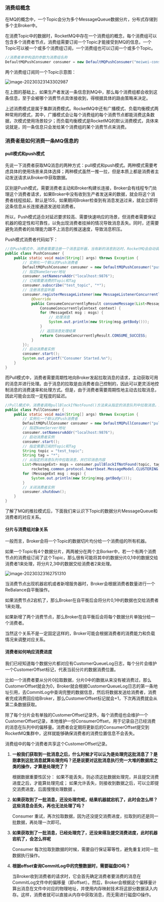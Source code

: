 ### 消费组概念

在MQ的概念中，一个Topic会分为多个MessageQueue数据分片，分布式存储到多个主Broker中。

在消费Topic中的数据时，RocketMQ中存在一个消费组的概念，每个消费组可以包含多个消费者节点，消费组需要订阅一个Topic才能接受到MQ的信息，一个Topic可以被一个或多个消费组订阅，一个消费组也可以订阅一个或多个Topic。

```java
//消费者单参构造的参数为消费组名称
DefaultMQPushConsumer consumer = new DefaultMQPushConsumer("meiwei-consumer-simple-sync-push");
```

两个消费组订阅同一个Topic示意图：

![image-20230323143302987](https://alex-img-1253982387.cos.ap-nanjing.myqcloud.com/Typora-wm/202303231433582.png)

在上图的基础上，如果生产者发送一条信息到MQ中，那么每个消费组都会收到这条信息，至于会被哪个消费节点具体接收到，得根据具体的路由策略来决定。

上述消费模式是属于集群消费模式。RocketMQ中还有广播模式、负载均衡模式两种常用的模式，其中，广播模式会让每个消费组的每个消费节点都能消费这条数据，次模式使用场景较少；而负载均衡模式是RocketMQ的默认消费模式，具体来说就是，同一条信息只会发给某个消费组的某个消费节点来消费。

### 消费者是如何消费一条MQ信息的

#### pull模式和push模式

先说一下消费者获取MQ消息的两种方式：pull模式和push模式。两种模式需要考虑具体的使用场景来具体选择；两种模式虽然一推一拉，但是本质上都是消费者主动发送请求从Broker中获取数据。

区别是Push模式，需要消费者主动和Broker构建长连接，Broker会有线程专门处理这个消费者请求，如果Broker中没有收到生产者发送来的数据，就会将这个消费者线程挂起，默认是15S，如果期间Broker检查到有消息发送过来，就会立即将这条信息从长连接通道发送给消费者。

所以，Push模式适合对延迟要求较高、需要快速响应的场景，但消费者需要保证机器的稳定性和可靠性，以免出现消费者挂掉的情况导致消息丢失。同时，还需要避免消费者的处理能力跟不上消息的推送速度，导致消息积压。

Push模式消费者代码如下：

```java
//在Push模式中，消费者需要注册一个消息监听器，当有新的消息到达时，RocketMQ会自动调用监听器的回调函数进行消息处理。
public class PushConsumer {
    public static void main(String[] args) throws Exception {
        // 实例化一个默认的Push消费者
        DefaultMQPushConsumer consumer = new DefaultMQPushConsumer("push_consumer_group");
        // 指定NameServer地址
        consumer.setNamesrvAddr("localhost:9876");
        // 订阅需要消费的Topic和Tag
        consumer.subscribe("test_topic", "*");
        // 注册消息监听器
        consumer.registerMessageListener(new MessageListenerConcurrently() {
            @Override
            public ConsumeConcurrentlyResult consumeMessage(List<MessageExt> msgs,
                ConsumeConcurrentlyContext context) {
                for (MessageExt msg : msgs) {
                    // 处理消息
                    System.out.println(new String(msg.getBody()));
                }
                // 返回消息处理结果
                return ConsumeConcurrentlyResult.CONSUME_SUCCESS;
            }
        });
        // 启动消费者实例
        consumer.start();
        System.out.printf("Consumer Started.%n");
    }
}
```

而Pull模式中，消费者需要周期性地向Broker发起拉取消息的请求，主动获取可用的消息并进行处理。由于消息的拉取是由消费者自己控制的，因此可以更灵活地控制消息的消费速率和处理方式。但是，由于消费者需要周期性地主动去拉取消息，因此可能会出现一定程度的延迟。

```java
//Pull模式中，消费者调用pullBlockIfNotFound()方法来从指定的消息队列中拉取消息。这个方法会一直阻塞直到有新的消息可以被拉取。
public class PullConsumer {
    public static void main(String[] args) throws Exception {
        // 实例化一个默认的Push消费者
        DefaultMQPullConsumer consumer = new DefaultMQPullConsumer("pull_consumer_group");
        // 指定NameServer地址
        consumer.setNamesrvAddr("localhost:9876");
        // 启动消费者实例
        consumer.start();
        // 指定需要订阅的Topic和Tag
        String topic = "test_topic";
        String tag = "*";
        // 从指定的消息队列中拉取消息，并打印消息内容
        List<MessageExt> msgs = consumer.pullBlockIfNotFound(topic, tag,
            rocketmq.common.protocol.heartbeat.MessageModel.CLUSTERING, 0, 32);
        for (MessageExt msg : msgs) {
            System.out.println(new String(msg.getBody()));
        }
        // 关闭消费者实例
        consumer.shutdown();
    }
}
```

了解了MQ的推拉模式后，下面我们来认识下Topic的数据分片MessageQueue和消费者的对应关系。

#### 分片与消费组对象关系

一般而言，Broker会将一个Topic的数据切片均分给一个消费组的所有机器。

如果一个Topic有4个数据分片，两两被分在两个主Borker中，若一个有两个消费节点的消费组订阅了这个Topic，那么很有可能将其中的数据分片0,1中的数据交给消费者1来处理，将分片2,3中的数据交给消费者2来处理。

![image-20230323162751310](https://alex-img-1253982387.cos.ap-nanjing.myqcloud.com/Typora-wm/202303231627388.png)

当消费节点出现机器宕机或者新增服务器时，Broker会根据消费者数量进行一个ReBalance自平衡操作。

如果消费节点2宕机了，那么Broker在自平衡后会将分片0,1中的数据也交给消费者1来处理。

如果新增了两个消费节点，那么Broker在自平衡后会将每个数据分片单独分给一个消费者。

当然这个关系不是一定固定这样的，Broker可能会根据消费者的消费能力和负载情况来调整对应关系。

#### 消费者如何响应消费进度

我们已经知道每个数据分片都对应有CustomerQueueLog日志，每个分片会维护一个CustomerOffset标记，代表当前分片的数据消费位置。

比如一个消费者要从分片0拉取数据，分片0中的数据从来没有被消费过，那么CustomerOffset就会为0，Broker就会根据CustomerQueueLog日志的第一条地址引用，去CommitLog中查询完整的数据信息，然后将数据发送给消费者，消费者完成消费回应给Broker，那么CustomerOffset标记就会+1，下次再消费就会从第二条数据获取。

除了每个分片会有单独的CustomerOffset记录外，每个消费组也会维护一个CustomerOffset记录，本地维护一份ConsumerOffset，用于记录自己已经消费的消息在队列中的偏移量。消费者会定期将更新后的ConsumerOffset提交到RocketMQ集群中，这样就能够确保消费者的消费位置信息不会丢失。

消费组中的每个消费者共享这个CustomerOffset记录。





1. **一般我们获取到一批消息之后，什么时候才可以认为是处理完这批消息了？是刚拿到这批消息就算处理完吗？还是说要对这批消息执行完一大堆的数据库之类的操作，才算是处理完了？**

    根据数据重要性区分：  如果不能丢失，则必须这批数据处理完，并且提交消费进度之后，才能算处理完成；  如果允许丢失，则接收到数据之后，可以立即提交消费进度，后面慢慢处理数据 。

   

2. **如果获取到了一批消息，还没处理完呢，结果机器就宕机了，此时会怎么样？这些消息会丢失，再也无法处理了吗？**

   Consumer 重试，再次拉取数据，因为还没提交消费进度，拉取到的还是同一批数据，再处理一次即可。

   

3. **如果获取到了一批消息，已经处理完了，还没来得及提交消费进度，此时机器宕机了，会怎么样呢**

   Consumer 每次拉取到数据的时候，需要自行保证幂等性，避免重复对同一批数据执行操作。

   

4. **根据offset查询CommitLog中的完整数据时，需要磁盘IO吗？**

   当Broker收到消费者的请求时，它会首先确定消费者要消费的消息在CommitLog文件中的偏移量（即offset）。然后，Broker会根据这个偏移量计算出消息在文件中对应的物理地址，并使用内存映射技术将这部分数据读入内存。这样，消费者就可以直接从内存中获取消息，而无需进行磁盘IO操作。



